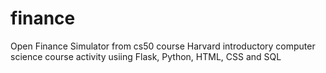 # finance
Open Finance Simulator from cs50 course
Harvard introductory computer science course activity usiing Flask, Python, HTML, CSS and SQL
